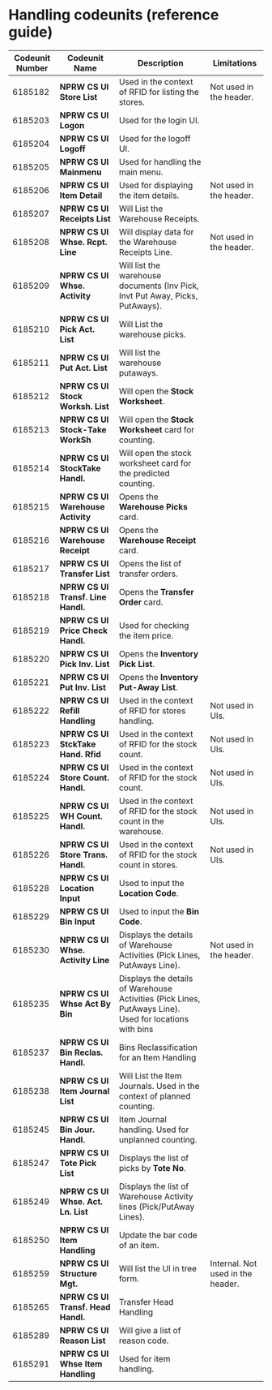 # Handling codeunits (reference guide)

| Codeunit Number| Codeunit Name      | Description | Limitations|
| ----------- | ----------- | -----------| ---------- |
|   6185182   | **NPRW CS UI Store List**  |    Used in the context of RFID for listing the stores.  | Not used in the header. |
|   6185203   | **NPRW CS UI Logon**       |    Used for the login UI.   | |
|   6185204   | **NPRW CS UI Logoff**      |    Used for the logoff UI.          | |
|   6185205   | **NPRW CS UI Mainmenu**    |    Used for handling the main menu.  | |
|   6185206   | **NPRW CS UI Item Detail** |   Used for displaying the item details. | Not used in the header. |
|   6185207   | **NPRW CS UI Receipts List**     | Will List the  Warehouse Receipts.  | |
|   6185208   | **NPRW CS UI Whse. Rcpt. Line**  |  Will display data for the Warehouse Receipts Line. | Not used in the header. |
|   6185209   | **NPRW CS UI Whse. Activity**    |  Will list the warehouse documents (Inv Pick, Invt Put Away, Picks, PutAways). | |
|   6185210   | **NPRW CS UI Pick Act. List**    |  Will List the warehouse picks. | |
|   6185211   | **NPRW CS UI Put Act. List**     |  Will list the warehouse putaways.  | |
|   6185212   | **NPRW CS UI Stock Worksh. List**  |  Will open the **Stock Worksheet**.  | |
|   6185213   | **NPRW CS UI Stock-Take WorkSh**    |  Will open the **Stock Worksheet** card for counting. | |
|   6185214   | **NPRW CS UI StockTake Handl.** | Will open the stock worksheet card for the predicted counting.  | |
|   6185215   | **NPRW CS UI Warehouse Activity**    | Opens the **Warehouse Picks** card.  | |
|   6185216   | **NPRW CS UI Warehouse Receipt** |  Opens the **Warehouse Receipt** card. |
|   6185217   | **NPRW CS UI Transfer List**     |  Opens the list of transfer orders. | |
|   6185218   | **NPRW CS UI Transf. Line Handl.**  | Opens the **Transfer Order** card. | |
|   6185219   | **NPRW CS UI Price Check Handl.**   | Used for checking the item price. | |
|   6185220   | **NPRW CS UI Pick Inv. List**    |  Opens the **Inventory Pick List**. | |
|   6185221   | **NPRW CS UI Put Inv. List**     | Opens the **Inventory Put-Away List**. |  |
|   6185222   | **NPRW CS UI Refill Handling**   |  Used in the context of RFID for stores handling. | Not used in UIs.  |
|   6185223   | **NPRW CS UI StckTake Hand. Rfid** | Used in the context of RFID for the stock count. | Not used in UIs. |
|   6185224   | **NPRW CS UI Store Count. Handl.** | Used in the context of RFID for the stock count. | Not used in UIs. |
|   6185225   | **NPRW CS UI WH Count. Handl.**    | Used in the context of RFID for the stock count in the warehouse. | Not used in UIs.|
|   6185226   | **NPRW CS UI Store Trans. Handl.** | Used in the context of RFID for the stock count in stores. | Not used in UIs.| 
|   6185228   | **NPRW CS UI Location Input**     | Used to input the **Location Code**. | |
|   6185229   | **NPRW CS UI Bin Input**  | Used to input the **Bin Code**. | |
|   6185230   | **NPRW CS UI Whse. Activity Line**  | Displays the details of Warehouse Activities (Pick Lines, PutAways Line). | Not used in the header. |
|   6185235   | **NPRW CS UI Whse Act By Bin**  | Displays the details of Warehouse Activities (Pick Lines, PutAways Line). Used for locations with bins  | |
|   6185237   | **NPRW CS UI Bin Reclas. Handl.**  | Bins Reclassification for an Item Handling  | |
|   6185238   | **NPRW CS UI Item Journal List**  | Will List the Item Journals. Used in the context of planned counting.  | |
|   6185245   | **NPRW CS UI Bin Jour. Handl.**  |  Item Journal handling. Used for unplanned counting. | |
|   6185247   | **NPRW CS UI Tote Pick List**  | Displays the list of picks by **Tote No**.  | |
|   6185249   | **NPRW CS UI Whse. Act. Ln. List**  | Displays the list of Warehouse Activity lines (Pick/PutAway Lines).  | |
|   6185250   | **NPRW CS UI Item Handling**  |  Update the bar code of an item. | |
|   6185259   | **NPRW CS UI Structure Mgt.**  |  Will list the UI in tree form. | Internal. Not used in the header. |
|   6185265   | **NPRW CS UI Transf. Head Handl.**  |  Transfer Head Handling | | 
|   6185289   | **NPRW CS UI Reason List**  | Will give a list of reason code.  | |
|   6185291   | **NPRW CS UI Whse Item Handling**  | Used for item handling.  | |